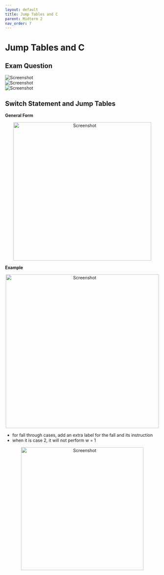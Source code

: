 ```yaml
---
layout: default
title: Jump Tables and C
parent: Midterm 2
nav_order: 7
---
```

# Jump Tables and C
## Exam Question
<div>
  <img src="{{ '/images/Screenshot 2024-09-12 at 10.07.22 PM.png' | relative_url }}" alt="Screenshot">
</div>
<div>
  <img src="{{ '/images/Screenshot 2024-09-12 at 10.07.30 PM.png' | relative_url }}" alt="Screenshot">
</div>
<div>
  <img src="{{ '/images/Screenshot 2024-09-12 at 10.07.45 PM.png' | relative_url }}" alt="Screenshot">
</div>

## Switch Statement and Jump Tables
**General Form**
<div style="text-align: center;">
  <img src="{{ '/images/Screen Shot 2024-03-25 at 8.09.29 PM.png' | relative_url }}" alt="Screenshot" width="450">
</div>

**Example**
<div style="text-align: center;">
  <img src="{{ '/images/Screen Shot 2024-03-25 at 8.20.03 PM.png' | relative_url }}" alt="Screenshot" width="500">
</div>

- for fall through cases, add an extra label for the fall and its instruction
- when it is case 2, it will not perform w = 1
<div style="text-align: center;">
  <img src="{{ '/images/Screen Shot 2024-03-25 at 8.25.30 PM.png' | relative_url }}" alt="Screenshot" width="400">
</div>